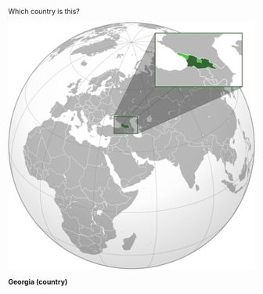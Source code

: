 Which country is this?

![Map of a country](images/Georgia_(orthographic_projection_with_inset).svg)
<!--question-->
**Georgia (country)**